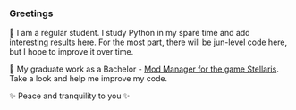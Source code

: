 ### Greetings

<!--
**pacas/pacas** is a ✨ _special_ ✨ repository because its `README.md` (this file) appears on your GitHub profile.

Here are some ideas to get you started:

- 🔭 I’m currently working on ...
- 🌱 I’m currently learning ...
- 👯 I’m looking to collaborate on ...
- 🤔 I’m looking for help with ...
- 💬 Ask me about ...
- 📫 How to reach me: ...
- 😄 Pronouns: ...
- ⚡ Fun fact: ...
-->

💬 I am a regular student. I study Python in my spare time and add interesting results here.
For the most part, there will be jun-level code here, but I hope to improve it over time.
 
🔭 My graduate work as a Bachelor - [Mod Manager for the game Stellaris](https://github.com/pacas/Stellaris_PMMP). Take a look and help me improve my code.
 
 
✨ Peace and tranquility to you ✨
